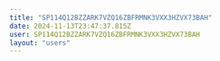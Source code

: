 ```yaml
---
title: "SP114Q12BZZARK7VZQ16ZBFRMNK3VXX3HZVX73BAH"
date: 2024-11-13T23:47:37.815Z
user: SP114Q12BZZARK7VZQ16ZBFRMNK3VXX3HZVX73BAH
layout: "users"
---
```

    